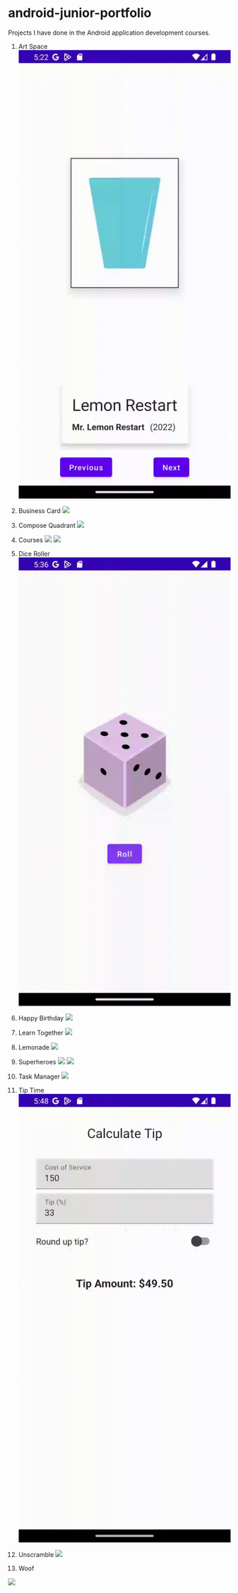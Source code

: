 # android-junior-portfolio
Projects I have done in the Android application development courses.

1. Art Space
![](https://github.com/warakorn-prasert/android-junior-portfolio/blob/main/gifs/art_space.gif)

2. Business Card
![](https://github.com/warakorn-prasert/android-junior-portfolio/blob/main/gifs/business_card.gif)

3. Compose Quadrant
![](https://github.com/warakorn-prasert/android-junior-portfolio/blob/main/gifs/compose_quadrant.gif)

4. Courses
![](https://github.com/warakorn-prasert/android-junior-portfolio/blob/main/gifs/courses_1.gif)
![](https://github.com/warakorn-prasert/android-junior-portfolio/blob/main/gifs/courses_2.gif)

5. Dice Roller
![](https://github.com/warakorn-prasert/android-junior-portfolio/blob/main/gifs/dice_roller.gif)

6. Happy Birthday
![](https://github.com/warakorn-prasert/android-junior-portfolio/blob/main/gifs/happy_birthday.gif)

7. Learn Together
![](https://github.com/warakorn-prasert/android-junior-portfolio/blob/main/gifs/learn_together.gif)

8. Lemonade
![](https://github.com/warakorn-prasert/android-junior-portfolio/blob/main/gifs/lemonade.gif)

9. Superheroes
![](https://github.com/warakorn-prasert/android-junior-portfolio/blob/main/gifs/superheroes_1.gif)
![](https://github.com/warakorn-prasert/android-junior-portfolio/blob/main/gifs/superheroes_2.gif)

10. Task Manager
![](https://github.com/warakorn-prasert/android-junior-portfolio/blob/main/gifs/task_manager.gif)

11. Tip Time
![](https://github.com/warakorn-prasert/android-junior-portfolio/blob/main/gifs/tip_time.gif)

12. Unscramble
![](https://github.com/warakorn-prasert/android-junior-portfolio/blob/main/gifs/unscramble.gif)

13. Woof

![](https://github.com/warakorn-prasert/android-junior-portfolio/blob/main/gifs/woof.gif)
